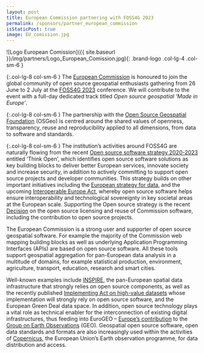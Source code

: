 ```yaml
---
layout: post
title: European Commission partnering with FOSS4G 2023
permalink: /sponsors/partner_european_commission
isStaticPost: true
image: EU_comission.jpg
---
```


![Logo European Comission]({{ site.baseurl }}/img/partners/Logo_European_Comission.jpg){: .brand-logo .col-lg-4 .col-sm-6 }

{:.col-lg-8 col-sm-6 }
The [European Commission](https://ec.europa.eu/info/index_en) is honoured to join the global community of open source geospatial enthusiasts gathering from 26 June to 2 July at the [FOSS4G 2023](https://2023.foss4g.org) conference. We will contribute to the event with a full-day dedicated track titled _Open source geospatial ‘Made in Europe’_.

{:.col-lg-8 col-sm-6 }
The partnership with the [Open Source Geospatial Foundation](https://www.osgeo.org/) (OSGeo) is centred around the shared values of openness, transparency, reuse and reproducibility applied to all dimensions, from data to software and standards.

{:.col-lg-8 col-sm-6 }
The institution’s activities around FOSS4G are naturally flowing from the recent [Open source software strategy 2020-2023](https://commission.europa.eu/departments/informatics/open-source-software-strategy_en) entitled ‘Think Open’, which identifies open source software solutions as key building blocks to deliver better European services, innovate society and increase security, in addition to actively committing to support open source projects and developer communities. This strategy builds on other important initiatives including the [European strategy for data](https://digital-strategy.ec.europa.eu/en/policies/strategy-data), and the upcoming [Interoperable Europe Act](https://joinup.ec.europa.eu/interoperable-europe), whereby open source software helps ensure interoperability and technological sovereignty in key societal areas at the European scale. Supporting the Open source strategy is the recent [Decision](https://eur-lex.europa.eu/legal-content/EN/TXT/?uri=CELEX%3A32021D1209%2801%29) on the open source licensing and reuse of Commission software, including the contribution to open source projects.

The European Commission is a strong user and supporter of open source geospatial software. For example the majority of the Commission web mapping building blocks as well as underlying Application Programming Interfaces (APIs) are based on open source software. All these tools support geospatial aggregation for pan-European data analysis in a multitude of domains, for example statistical production, environment, agriculture, transport, education, research and smart cities.

Well-known examples include [INSPIRE](https://inspire.ec.europa.eu/), the pan-European spatial data infrastructure that strongly relies on open source components, as well as the recently published [Implementing Act on high-value datasets](https://eur-lex.europa.eu/eli/reg_impl/2023/138/oj) whose implementation will strongly rely on open source software, and the European Green Deal data space. In addition, open source technology plays a vital role as technical enabler for the interconnection of existing digital infrastructures, thus feeding into EuroGEO – [Europe’s contribution](https://research-and-innovation.ec.europa.eu/knowledge-publications-tools-and-data/knowledge-centres-and-data-portals/eurogeo/about-eurogeo_en) to the [Group on Earth Observations](https://earthobservations.org/index.php) (GEO). Geospatial open source software, open data standards and formats are also increasingly used within the activities of [Copernicus](https://www.copernicus.eu/en), the European Union’s Earth observation programme, for data distribution and access.
